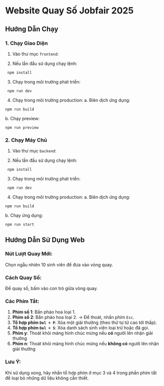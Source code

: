 # Website Quay Số Jobfair 2025

## Hướng Dẫn Chạy

### 1. Chạy Giao Diện
1. Vào thư mục `frontend`:

2. Nếu lần đầu sử dụng chạy lệnh:
 ```
  npm install
  ```

3. Chạy trong môi trường phát triển:
 ```
  npm run dev
  ```

4. Chạy trong môi trường production:
a. Biên dịch ứng dụng:
  ```
  npm run build
  ```
b. Chạy preview:
  ```
  npm run preview
  ```

### 2. Chạy Máy Chủ
1. Vào thư mục `backend`:

2. Nếu lần đầu sử dụng chạy lệnh:
 ```
  npm install
  ```

3. Chạy trong môi trường phát triển:
 ```
  npm run dev
  ```

4. Chạy trong môi trường production:
a. Biên dịch ứng dụng:
  ```
  npm run build
  ```
b. Chạy ứng dụng:
  ```
  npm run start
  ```

## Hướng Dẫn Sử Dụng Web

### Nút Lượt Quay Mới:
Chọn ngẫu nhiên 10 sinh viên để đưa vào vòng quay.

### Cách Quay Số:
Để quay số, bấm vào con trỏ giữa vòng quay.

### Các Phím Tắt:

1. **Phím số 1**: Bắn pháo hoa loại 1.
2. **Phím số 2**: Bắn pháo hoa loại 2. -> Để thoát, nhấn phím `Esc`.
3. **Tổ hợp phím `Del + P`**: Xóa một giải thưởng (theo thứ tự từ cao tới thấp).
4. **Tổ hợp phím `Del + S`**: Xóa danh sách sinh viên loại trừ hoặc đã gọi.
5. **Phím y**: Thoát khỏi màng hình chúc mừng nếu **có** người lên nhận giải thưởng
6. **Phím n**: Thoát khỏi màng hình chúc mừng nếu **không có** người lên nhận giải thưởng

### Lưu Ý:
Khi sử dụng xong, hãy nhấn tổ hợp phím ở mục 3 và 4 trong phần phím tắt để loại bỏ những dữ liệu không cần thiết.



